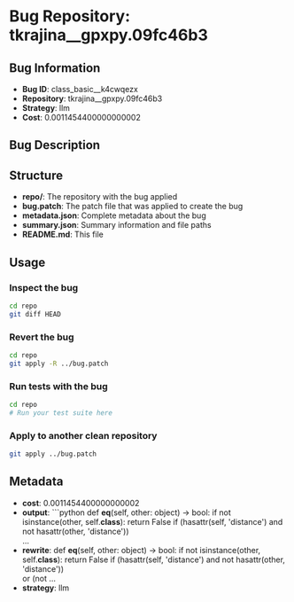 # Bug Repository: tkrajina__gpxpy.09fc46b3

## Bug Information

- **Bug ID**: class_basic__k4cwqezx
- **Repository**: tkrajina__gpxpy.09fc46b3
- **Strategy**: llm
- **Cost**: 0.0011454400000000002

## Bug Description



## Structure

- **repo/**: The repository with the bug applied
- **bug.patch**: The patch file that was applied to create the bug
- **metadata.json**: Complete metadata about the bug
- **summary.json**: Summary information and file paths
- **README.md**: This file

## Usage

### Inspect the bug
```bash
cd repo
git diff HEAD
```

### Revert the bug
```bash
cd repo
git apply -R ../bug.patch
```

### Run tests with the bug
```bash
cd repo
# Run your test suite here
```

### Apply to another clean repository
```bash
git apply ../bug.patch
```

## Metadata

- **cost**: 0.0011454400000000002
- **output**: ```python
def __eq__(self, other: object) -> bool:
    if not isinstance(other, self.__class__):
        return False
    if (hasattr(self, 'distance') and not hasattr(other, 'distance')) \
          ...
- **rewrite**: def __eq__(self, other: object) -> bool:
    if not isinstance(other, self.__class__):
        return False
    if (hasattr(self, 'distance') and not hasattr(other, 'distance')) \
            or (not ...
- **strategy**: llm
